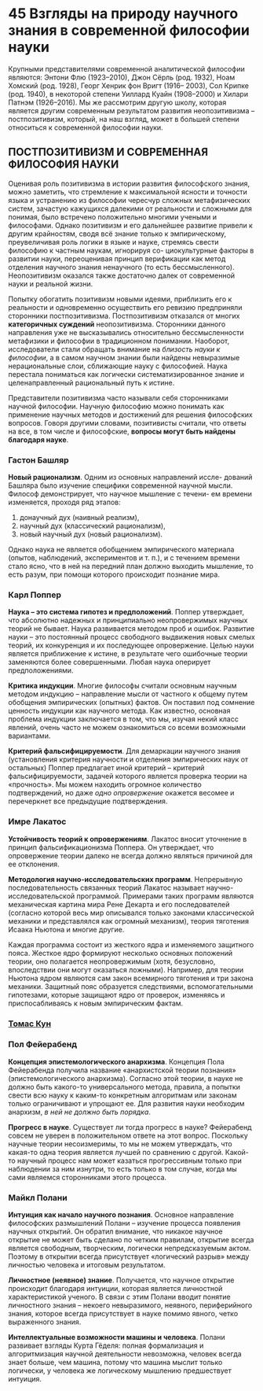 # 45 Взгляды на природу научного знания в современной философии науки

Крупными представителями современной аналитической философии являются: Энтони Флю (1923–2010), Джон Сёрль (род.
1932), Ноам Хомский (род. 1928), Георг Хенрик фон Вригт (1916–
2003), Сол Крипке (род. 1940), в некоторой степени Уиллард Куайн (1908–2000) и Хилари Патнэм (1926–2016). Мы же рассмотрим
другую школу, которая является другим современным результатом развития неопозитивизма – постпозитивизм, который, на наш
взгляд, может в большей степени относиться к современной философии науки.


## ПОСТПОЗИТИВИЗМ И СОВРЕМЕННАЯ ФИЛОСОФИЯ НАУКИ

Оценивая роль позитивизма в истории развития философского
знания, можно заметить, что стремление к максимальной ясности
и точности языка и устранению из философии чересчур сложных
метафизических систем, зачастую кажущихся далекими от реальности и сложными для понимая, было встречено положительно
многими учеными и философами. Однако позитивизм и его дальнейшее развитие привели к другим крайностям, сводя всё знание
только к эмпирическому, преувеличивая роль логики в языке и науке, стремясь свести философию к частным наукам, игнорируя со-
циокультурные факторы в развитии науки, переоценивая принцип
верификации как метод отделения научного знания ненаучного (то
есть бессмысленного). Неопозитивизм оказался также достаточно
далек от современной науки и реальной жизни.

Попытку обогатить позитивизм новыми идеями, приблизить его
к реальности и одновременно осуществить его ревизию предприняли сторонники постпозитивизма. Постпозитивизм отказался от
многих **категоричных суждений** неопозитивизма. Сторонники данного направления уже не высказывались относительно бессмысленности метафизики и философии в традиционном понимании.
Наоборот, исследователи стали обращать внимание на *близость науки к философии*, а в самом научном знании были найдены невыразимые нерациональные слои, сближающие науку с философией.
Наука перестала пониматься как логически систематизированное
знание и целенаправленный рациональный путь к истине.

Представители позитивизма часто называли себя сторонниками
научной философии. Научную философию можно понимать как применение научных методов и достижений для решения философских
вопросов. Говоря другими словами, позитивисты считали, что ответы
на все, в том числе и философские, **вопросы могут быть найдены благодаря науке**.

### Гастон Башляр

**Новый рационализм**. Одним из основных направлений иссле-
дований Башляра было изучение специфики современной научной
мысли. Философ демонстрирует, что научное мышление с течени-
ем времени изменяется, проходя ряд этапов:
1. донаучный дух (наивный реализм),
2. научный дух (классический рационализм),
3. новый научный дух (новый рационализм).

Однако наука не является обобщением эмпирического материала (опытов, наблюдений, экспериментов и т. п.), и с течением
времени стало ясно, что в ней на передний план должно выходить
мышление, то есть разум, при помощи которого происходит познание мира. 

### Карл Поппер

**Наука – это система гипотез и предположений**. Поппер утверждает, что абсолютно надежных и принципиально неопровержимых научных теорий не бывает. Наука развивается методом проб и ошибок.
Развитие науки – это постоянный процесс свободного выдвижения новых
смелых теорий, их конкуренция и их последующее опровержение.  Целью науки является приближение к истине, в результате чего ошибочные теории заменяются более совершенными. Любая наука оперирует предположениями.

**Критика индукции**. Многие философы считали основным научным методом индукцию – направление мысли от частного к общему путем обобщения эмпирических (опытных) фактов. Он поставил под сомнение ценность индукции как научного метода. Как известно,
основная проблема индукции заключается в том, что мы, изучая некий класс явлений, очень часто не можем ознакомиться со всеми возможными вариантами.

**Критерий фальсифицируемости**. Для демаркации научного знания (установления критерия научности и отделения эмпирических
наук от остальных) Поппер предлагает иной критерий – критерий фальсифицируемости, задачей которого является проверка теории
на «прочность».  Мы можем находить огромное количество подтверждений, но даже *одно опровержение* окажется весомее и перечеркнет все предыдущие подтверждения.

### Имре Лакатос

**Устойчивость теорий к опровержениям**. Лакатос вносит уточнение в принцип фальсификационизма Поппера. Он утверждает, что
опровержение теории далеко не всегда должно являться причиной для ее отклонения.

**Методология научно-исследовательских программ**. Непрерывную последовательность связанных теорий Лакатос называет научно-исследовательской программой. Примерами таких программ
являются механическая картина мира Рене Декарта и его последователей (согласно которой весь мир описывался только законами
классической механики и представлялся как огромный механизм), теория тяготения Исаака Ньютона и многие другие.

Каждая программа состоит из жесткого ядра и изменяемого защитного пояса. Жесткое ядро формируют несколько основных положений теории, оно полагается неопровержимым (хотя, безусловно, впоследствии они могут оказаться ложными). Например, для
теории Ньютона ядром являются сам закон всемирного тяготения
и три закона механики. Защитный пояс образуется следствиями,
вспомогательными гипотезами, которые защищают ядро от проверок, изменяясь и приспосабливаясь к новым эмпирическим фактам. 

### [Томас Кун](37.md)


### Пол Фейерабенд

**Концепция эпистемологического анархизма**. Концепция Пола Фейерабенда получила название «анархистской теории познания»
(эпистемологического анархизма). Согласно этой теории, в науке не должно быть какого-то универсального метода, правила, а попытки свести всю науку к каким-то конкретным алгоритмам или законам только ограничивают и упрощают ее. Для развития науки необходим анархизм, *в ней не должно быть порядка*.

**Прогресс в науке**. Существует ли тогда прогресс в науке? Фейерабенд совсем не уверен в положительном ответе на этот вопрос. Поскольку научные теории несоизмеримы, то мы не можем утверждать, что какая-то одна теория является лучшей по сравнению с другой.
Какой-то научный процесс нам может казаться прогрессивным только при наблюдении за ним изнутри, то есть только в том случае, когда мы сами являемся сторонниками этого процесса.

### Майкл Полани

**Интуиция как начало научного познания**. Основное направление философских размышлений Полани – изучение процесса появления научных открытий. Он обратил внимание, что никакое научное открытие не может быть сделано по четким правилам,
открытие всегда является свободным, творческим, логически непредсказуемым актом. 
Поэтому в открытии всегда присутствует «логический разрыв» между личностью человека и итоговым результатом.

**Личностное (неявное) знание**. Получается, что научное открытие происходит благодаря интуиции, которая является личностной
характеристикой ученого. В связи с этим Полани вводит понятие личностного знания – некоего невыразимого, неявного, периферийного знания, которое всегда присутствует в науке помимо явного, четко выраженного знания.

**Интеллектуальные возможности машины и человека**. Полани развивает взгляды Курта Гёделя: полная формализация и алгоритмизация научной деятельности невозможна, человек всегда знает
больше, чем машина, потому что машина мыслит только логически, у человека же логическому мышлению предшествует интуиция.